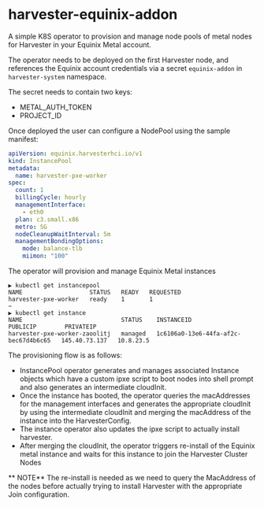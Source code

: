 # harvester-equinix-addon

A simple K8S operator to provision and manage node pools of metal nodes for Harvester in your Equinix Metal account.

The operator needs to be deployed on the first Harvester node, and references the Equinix account credentials via a secret `equinix-addon` in `harvester-system` namespace.

The secret needs to contain two keys:
* METAL_AUTH_TOKEN
* PROJECT_ID

Once deployed the user can configure a NodePool using the sample manifest:

```yaml
apiVersion: equinix.harvesterhci.io/v1
kind: InstancePool
metadata:
  name: harvester-pxe-worker
spec:
  count: 1
  billingCycle: hourly
  managementInterface:
    - eth0
  plan: c3.small.x86
  metro: SG
  nodeCleanupWaitInterval: 5m
  managementBondingOptions:
    mode: balance-tlb
    miimon: "100"
```

The operator will provision and manage Equinix Metal instances

```cassandraql
▶ kubectl get instancepool
NAME                   STATUS   READY   REQUESTED
harvester-pxe-worker   ready    1       1
~
▶ kubectl get instance
NAME                            STATUS    INSTANCEID                             PUBLICIP        PRIVATEIP
harvester-pxe-worker-zaoolitj   managed   1c6106a0-13e6-44fa-af2c-bec67d4b6c65   145.40.73.137   10.8.23.5
```

The provisioning flow is as follows:

* InstancePool operator generates and manages associated Instance objects which have a custom ipxe script to boot nodes into shell prompt and also generates an intermediate cloudInit.
* Once the instance has booted, the operator queries the macAddresses for the management interfaces and generates the appropriate cloudInit by using the intermediate cloudInit and merging the macAddress of the instance into the HarvesterConfig.
* The instance operator also updates the ipxe script to actually install harvester.
* After merging the cloudInit, the operator triggers re-install of the Equinix metal instance and waits for this instance to join the Harvester Cluster Nodes


** NOTE** The re-install is needed as we need to query the MacAddress of the nodes before actually trying to install Harvester with the appropriate Join configuration.